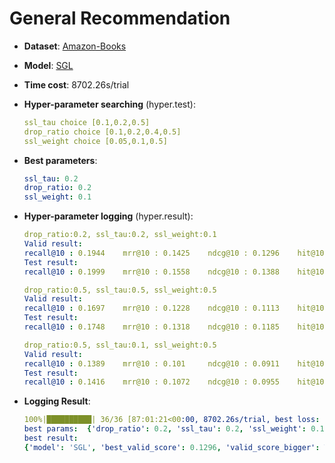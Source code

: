 # General Recommendation

- **Dataset**: [Amazon-Books](../../md/amazon-books_general.md)

- **Model**: [SGL](https://recbole.io/docs/user_guide/model/general/sgl.html)

- **Time cost**: 8702.26s/trial

- **Hyper-parameter searching** (hyper.test):

  ```yaml                                                            
  ssl_tau choice [0.1,0.2,0.5] 
  drop_ratio choice [0.1,0.2,0.4,0.5] 
  ssl_weight choice [0.05,0.1,0.5]
  ```

- **Best parameters**:

  ```yaml
  ssl_tau: 0.2  
  drop_ratio: 0.2  
  ssl_weight: 0.1
  ```

- **Hyper-parameter logging** (hyper.result):

  ```yaml
  drop_ratio:0.2, ssl_tau:0.2, ssl_weight:0.1
  Valid result:
  recall@10 : 0.1944    mrr@10 : 0.1425    ndcg@10 : 0.1296    hit@10 : 0.3068    precision@10 : 0.0387
  Test result:
  recall@10 : 0.1999    mrr@10 : 0.1558    ndcg@10 : 0.1388    hit@10 : 0.3131    precision@10 : 0.0408
  
  drop_ratio:0.5, ssl_tau:0.5, ssl_weight:0.5
  Valid result:
  recall@10 : 0.1697    mrr@10 : 0.1228    ndcg@10 : 0.1113    hit@10 : 0.2751    precision@10 : 0.034
  Test result:
  recall@10 : 0.1748    mrr@10 : 0.1318    ndcg@10 : 0.1185    hit@10 : 0.279     precision@10 : 0.0358

  drop_ratio:0.5, ssl_tau:0.1, ssl_weight:0.5
  Valid result:
  recall@10 : 0.1389    mrr@10 : 0.101     ndcg@10 : 0.0911    hit@10 : 0.2269    precision@10 : 0.0269
  Test result:
  recall@10 : 0.1416    mrr@10 : 0.1072    ndcg@10 : 0.0955    hit@10 : 0.2311    precision@10 : 0.0279
  ```

- **Logging Result**:

  ```yaml
  100%|██████████| 36/36 [87:01:21<00:00, 8702.26s/trial, best loss: -0.1296]
  best params:  {'drop_ratio': 0.2, 'ssl_tau': 0.2, 'ssl_weight': 0.1, 'type': 'ED'}
  best result: 
  {'model': 'SGL', 'best_valid_score': 0.1296, 'valid_score_bigger': True, 'best_valid_result': OrderedDict([('recall@10', 0.1944), ('mrr@10', 0.1425), ('ndcg@10', 0.1296), ('hit@10', 0.3068), ('precision@10', 0.0387)]), 'test_result': OrderedDict([('recall@10', 0.1999), ('mrr@10', 0.1558), ('ndcg@10', 0.1388), ('hit@10', 0.3131), ('precision@10', 0.0408)])}
  ```
